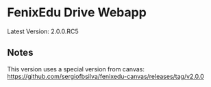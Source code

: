 # FenixEdu Drive Webapp

Latest Version: 2.0.0.RC5

## Notes

This version uses a special version from canvas: https://github.com/sergiofbsilva/fenixedu-canvas/releases/tag/v2.0.0

